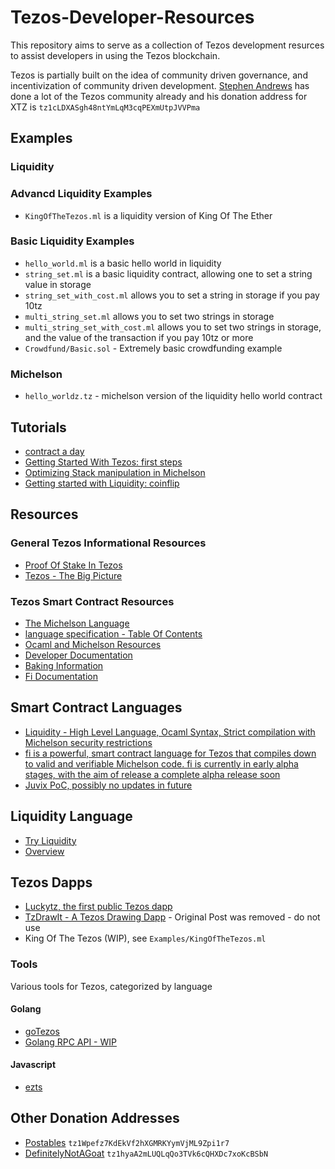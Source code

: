# Tezos-Developer-Resources

This repository aims to serve as a collection of Tezos development resurces to assist developers in using the Tezos blockchain.

Tezos is partially built on the idea of community driven governance, and incentivization of community driven development. [Stephen Andrews](https://github.com/stephenandrews/) has done a lot of the Tezos community already and his donation address for XTZ is `tz1cLDXASgh48ntYmLqM3cqPEXmUtpJVVPma`

## Examples

### Liquidity

### Advancd Liquidity Examples

* `KingOfTheTezos.ml` is a liquidity version of King Of The Ether

### Basic Liquidity Examples

* `hello_world.ml` is a basic hello world in liquidity
* `string_set.ml` is a basic liquidity contract, allowing one to set a string value in storage
* `string_set_with_cost.ml` allows you to set a string in storage if you pay 10tz
* `multi_string_set.ml` allows you to set two strings in storage
* `multi_string_set_with_cost.ml` allows you to set two strings in storage, and the value of the transaction if you pay 10tz or more
* `Crowdfund/Basic.sol` - Extremely basic crowdfunding example

### Michelson

* `hello_worldz.tz` - michelson version of the liquidity hello world contract

## Tutorials

* [contract a day](https://www.michelson-lang.com/contract-a-day.html#sec-1)
* [Getting Started With Tezos: first steps](https://martin.pospech.cz/post/getting_started_with_tezos/)
* [Optimizing Stack manipulation in Michelson](https://hackernoon.com/optimizing-stack-manipulation-in-michelson-31ba7ff11a3a)
* [Getting started with Liquidity: coinflip](https://martin.pospech.cz/post/getting_started_with_liquidity/)

## Resources

### General Tezos Informational Resources

* [Proof Of Stake In Tezos](http://tezos.gitlab.io/master/whitedoc/proof_of_stake.html#proof-of-stake)
* [Tezos - The Big Picture](http://tezos.gitlab.io/master/whitedoc/the_big_picture.html)

### Tezos Smart Contract Resources

* [The Michelson Language](https://www.michelson-lang.com/)
* [language specification - Table Of Contents](https://doc.tzalpha.net/whitedoc/michelson.html#table-of-contents)
* [Ocaml and Michelson Resources](https://github.com/tezoscommunity/FAQ/wiki/OCaml-and-MIchelson-Resources)
* [Developer Documentation](https://doc.tzalpha.net/index.html)
* [Baking Information](https://medium.com/tezos/its-a-baker-s-life-for-me-c214971201e1)
* [Fi Documentation](https://fi-code.gitbooks.io/documentation/content/)

## Smart Contract Languages

* [Liquidity - High Level Language, Ocaml Syntax, Strict compilation with Michelson security restrictions](https://www.liquidity-lang.org/)
* [fi is a powerful, smart contract language for Tezos that compiles down to valid and verifiable Michelson code. fi is currently in early alpha stages, with the aim of release a complete alpha release soon](https://github.com/stephenandrews/fi)
* [Juvix PoC, possibly no updates in future](https://github.com/cwgoes/juvix)

## Liquidity Language

* [Try Liquidity](http://www.liquidity-lang.org/edit/)
* [Overview](https://github.com/OCamlPro/liquidity/blob/master/docs/liquidity.md)

## Tezos Dapps

* [Luckytz, the first public Tezos dapp](https://luckytez.github.io/)
* [TzDrawIt - A Tezos Drawing Dapp](https://www.reddit.com/r/tezos/comments/93euem/tzdrawit_a_decentralized_drawing_app_on_tezos/) - Original Post was removed - do not use
* King Of The Tezos (WIP), see `Examples/KingOfTheTezos.ml`

### Tools

Various tools for Tezos, categorized by language

#### Golang

* [goTezos](https://github.com/DefinitelyNotAGoat/goTezos)
* [Golang RPC API - WIP](https://github.com/postables/TGo)

#### Javascript

* [ezts](https://github.com/stephenandrews/eztz)

## Other Donation Addresses

* [Postables](https://github.com/postables) `tz1Wpefz7KdEkVf2hXGMRKYymVjML9Zpi1r7`
* [DefinitelyNotAGoat](https://github.com/DefinitelyNotAGoat/goTezos) `tz1hyaA2mLUQLqQo3TVk6cQHXDc7xoKcBSbN`
